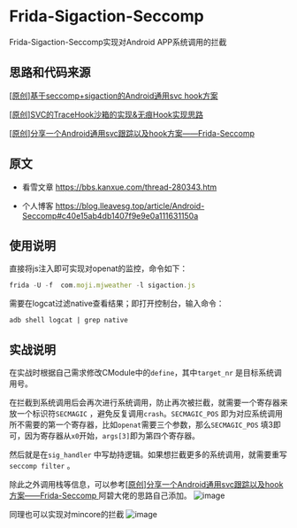 # Frida-Sigaction-Seccomp
Frida-Sigaction-Seccomp实现对Android APP系统调用的拦截

## 思路和代码来源
>     
[[原创]基于seccomp+sigaction的Android通用svc hook方案 ](https://bbs.kanxue.com/thread-277544.htm)

[[原创]SVC的TraceHook沙箱的实现&无痕Hook实现思路 ](https://bbs.kanxue.com/thread-273160.htm)

[[原创]分享一个Android通用svc跟踪以及hook方案——Frida-Seccomp  ](https://bbs.kanxue.com/thread-271815.htm)

## 原文
* 看雪文章
https://bbs.kanxue.com/thread-280343.htm
  
* 个人博客
https://blog.lleavesg.top/article/Android-Seccomp#c40e15ab4db1407f9e9e0a111631150a

## 使用说明

直接将js注入即可实现对openat的监控，命令如下：
```js
frida -U -f  com.moji.mjweather -l sigaction.js
```

需要在logcat过滤native查看结果；即打开控制台，输入命令：
```shell
adb shell logcat | grep native
```


## 实战说明
在实战时根据自己需求修改CModule中的`define`，其中`target_nr` 是目标系统调用号。

在拦截到系统调用后会再次进行系统调用，防止再次被拦截，就需要一个寄存器来放一个标识符`SECMAGIC` ，避免反复调用`crash`。`SECMAGIC_POS` 即为对应系统调用所不需要的第一个寄存器，比如`openat`需要三个参数，那么`SECMAGIC_POS` 填3即可，因为寄存器从`x0`开始，`args[3]`即为第四个寄存器。

然后就是在`sig_handler` 中写劫持逻辑。如果想拦截更多的系统调用，就需要重写`seccomp filter` 。

除此之外调用栈等信息，可以参考[[原创]分享一个Android通用svc跟踪以及hook方案——Frida-Seccomp  ](https://bbs.kanxue.com/thread-271815.htm) 阿碧大佬的思路自己添加。
![image](https://github.com/LLeavesG/Frida-Sigaction-Seccomp/assets/57952228/77922b59-5a1a-480d-a20a-496d5589f3a8)


同理也可以实现对mincore的拦截
![image](https://github.com/LLeavesG/Frida-Sigaction-Seccomp/assets/57952228/bdeb84b3-124f-49aa-a3f1-4269178d434f)


 
